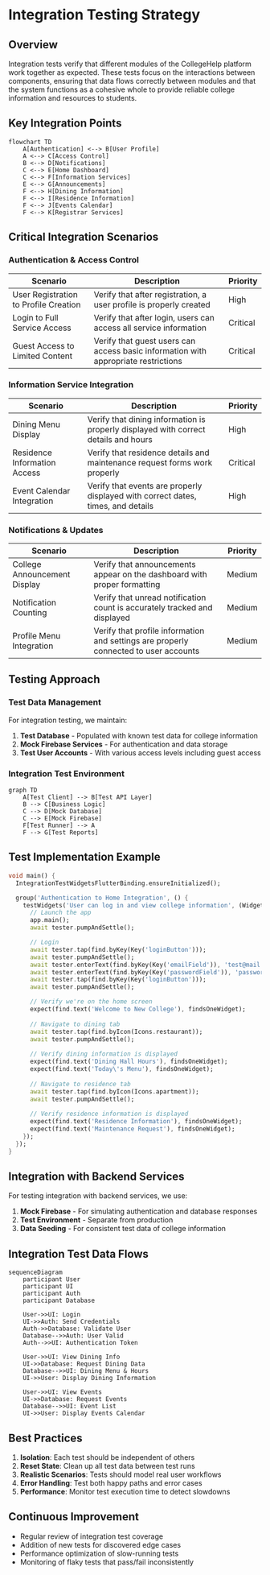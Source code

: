 # Integration Testing Strategy

## Overview

Integration tests verify that different modules of the CollegeHelp platform work together as expected. These tests focus on the interactions between components, ensuring that data flows correctly between modules and that the system functions as a cohesive whole to provide reliable college information and resources to students.

## Key Integration Points

```mermaid
flowchart TD
    A[Authentication] <--> B[User Profile]
    A <--> C[Access Control]
    B <--> D[Notifications]
    C <--> E[Home Dashboard]
    C <--> F[Information Services]
    E <--> G[Announcements]
    F <--> H[Dining Information]
    F <--> I[Residence Information]
    F <--> J[Events Calendar]
    F <--> K[Registrar Services]
```

## Critical Integration Scenarios

### Authentication & Access Control

| Scenario | Description | Priority |
|----------|-------------|----------|
| User Registration to Profile Creation | Verify that after registration, a user profile is properly created | High |
| Login to Full Service Access | Verify that after login, users can access all service information | Critical |
| Guest Access to Limited Content | Verify that guest users can access basic information with appropriate restrictions | Critical |

### Information Service Integration

| Scenario | Description | Priority |
|----------|-------------|----------|
| Dining Menu Display | Verify that dining information is properly displayed with correct details and hours | High |
| Residence Information Access | Verify that residence details and maintenance request forms work properly | Critical |
| Event Calendar Integration | Verify that events are properly displayed with correct dates, times, and details | High |

### Notifications & Updates

| Scenario | Description | Priority |
|----------|-------------|----------|
| College Announcement Display | Verify that announcements appear on the dashboard with proper formatting | Medium |
| Notification Counting | Verify that unread notification count is accurately tracked and displayed | Medium |
| Profile Menu Integration | Verify that profile information and settings are properly connected to user accounts | Medium |

## Testing Approach

### Test Data Management

For integration testing, we maintain:
1. **Test Database** - Populated with known test data for college information
2. **Mock Firebase Services** - For authentication and data storage
3. **Test User Accounts** - With various access levels including guest access

### Integration Test Environment

```mermaid
graph TD
    A[Test Client] --> B[Test API Layer]
    B --> C[Business Logic]
    C --> D[Mock Database]
    C --> E[Mock Firebase]
    F[Test Runner] --> A
    F --> G[Test Reports]
```

## Test Implementation Example

```dart
void main() {
  IntegrationTestWidgetsFlutterBinding.ensureInitialized();

  group('Authentication to Home Integration', () {
    testWidgets('User can log in and view college information', (WidgetTester tester) async {
      // Launch the app
      app.main();
      await tester.pumpAndSettle();

      // Login
      await tester.tap(find.byKey(Key('loginButton')));
      await tester.pumpAndSettle();
      await tester.enterText(find.byKey(Key('emailField')), 'test@mail.utoronto.ca');
      await tester.enterText(find.byKey(Key('passwordField')), 'password123');
      await tester.tap(find.byKey(Key('loginButton')));
      await tester.pumpAndSettle();

      // Verify we're on the home screen
      expect(find.text('Welcome to New College'), findsOneWidget);
      
      // Navigate to dining tab
      await tester.tap(find.byIcon(Icons.restaurant));
      await tester.pumpAndSettle();
      
      // Verify dining information is displayed
      expect(find.text('Dining Hall Hours'), findsOneWidget);
      expect(find.text('Today\'s Menu'), findsOneWidget);
      
      // Navigate to residence tab
      await tester.tap(find.byIcon(Icons.apartment));
      await tester.pumpAndSettle();
      
      // Verify residence information is displayed
      expect(find.text('Residence Information'), findsOneWidget);
      expect(find.text('Maintenance Request'), findsOneWidget);
    });
  });
}
```

## Integration with Backend Services

For testing integration with backend services, we use:

1. **Mock Firebase** - For simulating authentication and database responses
2. **Test Environment** - Separate from production
3. **Data Seeding** - For consistent test data of college information

## Integration Test Data Flows

```mermaid
sequenceDiagram
    participant User
    participant UI
    participant Auth
    participant Database
    
    User->>UI: Login
    UI->>Auth: Send Credentials
    Auth->>Database: Validate User
    Database-->>Auth: User Valid
    Auth-->>UI: Authentication Token
    
    User->>UI: View Dining Info
    UI->>Database: Request Dining Data
    Database-->>UI: Dining Menu & Hours
    UI->>User: Display Dining Information
    
    User->>UI: View Events
    UI->>Database: Request Events
    Database-->>UI: Event List
    UI->>User: Display Events Calendar
```

## Best Practices

1. **Isolation**: Each test should be independent of others
2. **Reset State**: Clean up all test data between test runs
3. **Realistic Scenarios**: Tests should model real user workflows
4. **Error Handling**: Test both happy paths and error cases
5. **Performance**: Monitor test execution time to detect slowdowns

## Continuous Improvement

- Regular review of integration test coverage
- Addition of new tests for discovered edge cases
- Performance optimization of slow-running tests
- Monitoring of flaky tests that pass/fail inconsistently 